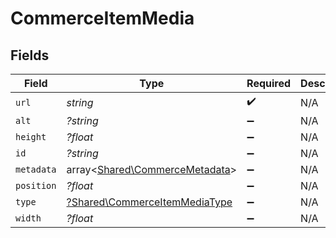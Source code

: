 # CommerceItemMedia


## Fields

| Field                                                                         | Type                                                                          | Required                                                                      | Description                                                                   |
| ----------------------------------------------------------------------------- | ----------------------------------------------------------------------------- | ----------------------------------------------------------------------------- | ----------------------------------------------------------------------------- |
| `url`                                                                         | *string*                                                                      | :heavy_check_mark:                                                            | N/A                                                                           |
| `alt`                                                                         | *?string*                                                                     | :heavy_minus_sign:                                                            | N/A                                                                           |
| `height`                                                                      | *?float*                                                                      | :heavy_minus_sign:                                                            | N/A                                                                           |
| `id`                                                                          | *?string*                                                                     | :heavy_minus_sign:                                                            | N/A                                                                           |
| `metadata`                                                                    | array<[Shared\CommerceMetadata](../../Models/Shared/CommerceMetadata.md)>     | :heavy_minus_sign:                                                            | N/A                                                                           |
| `position`                                                                    | *?float*                                                                      | :heavy_minus_sign:                                                            | N/A                                                                           |
| `type`                                                                        | [?Shared\CommerceItemMediaType](../../Models/Shared/CommerceItemMediaType.md) | :heavy_minus_sign:                                                            | N/A                                                                           |
| `width`                                                                       | *?float*                                                                      | :heavy_minus_sign:                                                            | N/A                                                                           |